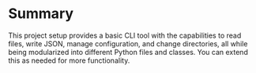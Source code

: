 # Summary

This project setup provides a basic CLI tool with the capabilities to read files, write JSON, manage configuration, and change directories, all while being modularized into different Python files and classes. You can extend this as needed for more functionality.
